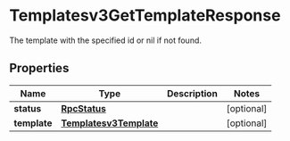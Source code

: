 

# Templatesv3GetTemplateResponse

The template with the specified id or nil if not found.

## Properties

| Name | Type | Description | Notes |
|------------ | ------------- | ------------- | -------------|
|**status** | [**RpcStatus**](RpcStatus.md) |  |  [optional] |
|**template** | [**Templatesv3Template**](Templatesv3Template.md) |  |  [optional] |



